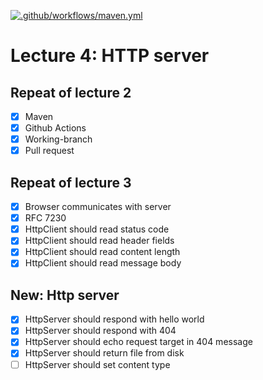 [![.github/workflows/maven.yml](https://github.com/kristiania-pgr203-2021/pgr203-lectures/actions/workflows/maven.yml/badge.svg?branch=reference%2F04)](https://github.com/kristiania-pgr203-2021/pgr203-lectures/actions/workflows/maven.yml)

# Lecture 4: HTTP server

## Repeat of lecture 2

* [x] Maven
* [x] Github Actions
* [x] Working-branch
* [x] Pull request

## Repeat of lecture 3

* [x] Browser communicates with server
* [x] RFC 7230
* [x] HttpClient should read status code
* [x] HttpClient should read header fields
* [x] HttpClient should read content length
* [x] HttpClient should read message body

## New: Http server

* [x] HttpServer should respond with hello world
* [x] HttpServer should respond with 404
* [x] HttpServer should echo request target in 404 message
* [x] HttpServer should return file from disk
* [ ] HttpServer should set content type
